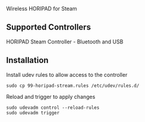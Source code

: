 Wireless HORIPAD for Steam

## Supported Controllers

HORIPAD Steam Controller - Bluetooth and USB

## Installation

Install udev rules to allow access to the controller

```
sudo cp 99-horipad-stream.rules /etc/udev/rules.d/
```

Reload and trigger to apply changes

```
sudo udevadm control --reload-rules
sudo udevadm trigger
```
